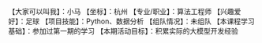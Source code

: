 【大家可以叫我】：小马
【坐标】：杭州
【专业/职业】：算法工程师
【兴趣爱好】：足球
【项目技能】：Python、数据分析
【组队情况】：未组队
【本课程学习基础】：参加过第一期的学习
【本期活动目标】：积累实际的大模型开发经验
